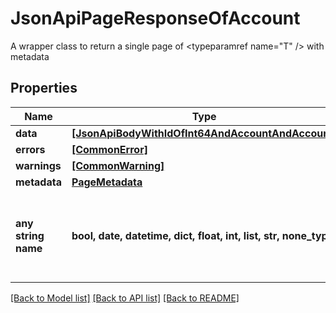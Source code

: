 # JsonApiPageResponseOfAccount

A wrapper class to return a single page of <typeparamref name=\"T\" /> with metadata

## Properties
Name | Type | Description | Notes
------------ | ------------- | ------------- | -------------
**data** | [**[JsonApiBodyWithIdOfInt64AndAccountAndAccount]**](JsonApiBodyWithIdOfInt64AndAccountAndAccount.md) |  | 
**errors** | [**[CommonError]**](CommonError.md) |  | [optional] 
**warnings** | [**[CommonWarning]**](CommonWarning.md) |  | [optional] 
**metadata** | [**PageMetadata**](PageMetadata.md) |  | [optional] 
**any string name** | **bool, date, datetime, dict, float, int, list, str, none_type** | any string name can be used but the value must be the correct type | [optional]

[[Back to Model list]](../README.md#documentation-for-models) [[Back to API list]](../README.md#documentation-for-api-endpoints) [[Back to README]](../README.md)


